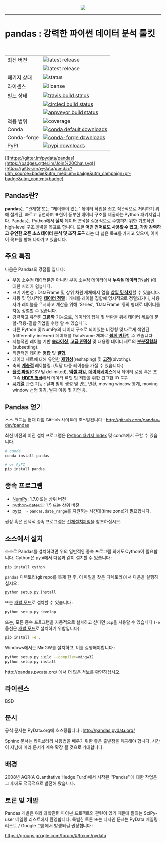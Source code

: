 <div align="center">
  <img src="https://github.com/pandas-dev/pandas/blob/master/doc/logo/pandas_logo.png"><br>
</div>

-----------------

# pandas : 강력한 파이썬 데이터 분석 툴킷

<table>
<tr>
  <td>최신 버전</td>
  <td><img src="https://img.shields.io/pypi/v/pandas.svg" alt="latest release" /></td>
</tr>
  <td></td>
  <td><img src="https://anaconda.org/conda-forge/pandas/badges/version.svg" alt="latest release" /></td>
</tr>
<tr>
  <td>패키지 상태</td>
  <td><img src="https://img.shields.io/pypi/status/pandas.svg" alt="status" /></td>
</tr>
<tr>
  <td>라이센스</td>
  <td><img src="https://img.shields.io/pypi/l/pandas.svg" alt="license" /></td>
</tr>
<tr>
  <td>빌드 상태</td>
  <td>
    <a href="https://travis-ci.org/pandas-dev/pandas">
    <img src="https://travis-ci.org/pandas-dev/pandas.svg?branch=master" alt="travis build status" />
    </a>
  </td>
</tr>
<tr>
  <td></td>
  <td>
    <a href="https://circleci.com/gh/pandas-dev/pandas">
    <img src="https://circleci.com/gh/circleci/mongofinil/tree/master.svg?style=shield&circle-token=223d8cafa7b02902c3e150242520af8944e34671" alt="circleci build status" />
    </a>
  </td>
</tr>
<tr>
  <td></td>
  <td>
    <a href="https://ci.appveyor.com/project/pandas-dev/pandas">
    <img src="https://ci.appveyor.com/api/projects/status/86vn83mxgnl4xf1s/branch/master?svg=true" alt="appveyor build status" />
    </a>
  </td>
</tr>
<tr>
  <td>적용 범위</td>
  <td><img src="https://codecov.io/github/pandas-dev/pandas/coverage.svg?branch=master" alt="coverage" /></td>
</tr>
<tr>
  <td>Conda</td>
  <td>
    <a href="http://pandas.pydata.org">
    <img src="http://pubbadges.s3-website-us-east-1.amazonaws.com/pkgs-downloads-pandas.png" alt="conda default downloads" />
    </a>
  </td>
</tr>
<tr>
  <td>Conda-forge</td>
  <td>
    <a href="http://pandas.pydata.org">
    <img src="https://anaconda.org/conda-forge/pandas/badges/downloads.svg" alt="conda-forge downloads" />
    </a>
  </td>
</tr>
<tr>
  <td>PyPI</td>
  <td>
    <a href="https://pypi.python.org/pypi/pandas/">
    <img src="https://img.shields.io/pypi/dm/pandas.svg" alt="pypi downloads" />
    </a>
  </td>
</tr>
</table>

[![https://gitter.im/pydata/pandas](https://badges.gitter.im/Join%20Chat.svg)](https://gitter.im/pydata/pandas?utm_source=badge&utm_medium=badge&utm_campaign=pr-badge&utm_content=badge)

## Pandas란?

**pandas**는 "관계형"또는 "레이블이 있는" 데이터 작업을 쉽고 직관적으로 처리하기 위해 설계된, 빠르고 유연하며 표현이 풍부한 데이터 구조를 제공하는 Python 패키지입니다. Pandas는 Python에서 **실제** 데이터 분석을 실용적으로 수행하기 위한 기초적인 high-level 구조 블록을 목표로 합니다. 또한 **어떤 언어로도 사용할 수 있고, 가장 강력하고 유연한 오픈 소스 데이터 분석 및 조작 도구** 라는 더 넓은 목표를 가지고 있으며, 이미 이 목표를 향해 나아가고 있습니다.

## 주요 특징
다음은 Pandas의 장점들 입니다:

  - 부동 소수점 데이터뿐만 아니라 부동 소수점 데이터에서 [**누락된 데이터**][missing-data]('NaN')에 대한 처리가 쉽습니다.
  - 크기 가변성 : DataFrame 및 상위 차원 개체에서 열을 [**삽입 및 삭제**][insertion-deletion]할 수 있습니다.
  - 자동 및 명시적인 [**데이터 정렬**][alignment] : 개체를 레이블 집합에 명시적으로 정렬되거나, 사용자가 레이블을 무시하고 계산을 위해 'Series', 'DataFrame' 등의 형태로 데이터를 자동 정렬할 수 있습니다.
  - 강력하고 유연한 [**그룹화**][groupby] 기능으로, 데이터의 집계 및 변환을 위해 데이터 세트에 분할-적용-결합 작업을 수행 할 수 있습니다.
  - 다른 Python 및 NumPy의 데이터 구조로 되어있는 비정형 및 다르게 색인된(differently-indexed) 데이터를 DataFrame 개체로 [**쉽게 변환**][conversion]할 수 있습니다.
  - 지능적인 레이블 기반 [**슬라이싱**][slicing], [**고급 인덱싱**][fancy-indexing] 및 대용량 데이터 세트의 [**부분집합화**][subsetting](subsetting).
  - 직관적인 데이터 [**병합**][merging] 및 [**결합**][joining].
  - 데이터 세트에 대해 유연한 [**재형성**][reshape](reshaping) 및 [**고정**][pivot-table](pivoting).
  - 축의 [**계층적**][mi] 레이블링. (틱당 다중 레이블을 가질 수 있습니다.)
  - [**플랫 파일**][flat-files](CSV 및 delimited), [**엑셀 파일**][excel], [**데이터베이스**][db]에서 데이터 로딩 혹은 초고속 [**HDF5 형식**][hdfstore]에서 데이터 로딩 및 저장을 위한 견고한 IO 도구.
  - [**시계열**][timeseries] 관련 기능 : 날짜 범위 생성 및 빈도 변환, moving window 통계, moving window 선형 회귀, 날짜 이동 및 지연 등.


   [missing-data]: http://pandas.pydata.org/pandas-docs/stable/missing_data.html#working-with-missing-data
   [insertion-deletion]: http://pandas.pydata.org/pandas-docs/stable/dsintro.html#column-selection-addition-deletion
   [alignment]: http://pandas.pydata.org/pandas-docs/stable/dsintro.html?highlight=alignment#intro-to-data-structures
   [groupby]: http://pandas.pydata.org/pandas-docs/stable/groupby.html#group-by-split-apply-combine
   [conversion]: http://pandas.pydata.org/pandas-docs/stable/dsintro.html#dataframe
   [slicing]: http://pandas.pydata.org/pandas-docs/stable/indexing.html#slicing-ranges
   [fancy-indexing]: http://pandas.pydata.org/pandas-docs/stable/indexing.html#advanced-indexing-with-ix
   [subsetting]: http://pandas.pydata.org/pandas-docs/stable/indexing.html#boolean-indexing
   [merging]: http://pandas.pydata.org/pandas-docs/stable/merging.html#database-style-dataframe-joining-merging
   [joining]: http://pandas.pydata.org/pandas-docs/stable/merging.html#joining-on-index
   [reshape]: http://pandas.pydata.org/pandas-docs/stable/reshaping.html#reshaping-and-pivot-tables
   [pivot-table]: http://pandas.pydata.org/pandas-docs/stable/reshaping.html#pivot-tables-and-cross-tabulations
   [mi]: http://pandas.pydata.org/pandas-docs/stable/indexing.html#hierarchical-indexing-multiindex
   [flat-files]: http://pandas.pydata.org/pandas-docs/stable/io.html#csv-text-files
   [excel]: http://pandas.pydata.org/pandas-docs/stable/io.html#excel-files
   [db]: http://pandas.pydata.org/pandas-docs/stable/io.html#sql-queries
   [hdfstore]: http://pandas.pydata.org/pandas-docs/stable/io.html#hdf5-pytables
   [timeseries]: http://pandas.pydata.org/pandas-docs/stable/timeseries.html#time-series-date-functionality

## Pandas 얻기
소스 코드는 현재 다음 GitHub 사이트에 호스팅됩니다 :
http://github.com/pandas-dev/pandas

최신 버전의 이진 설치 프로그램은 [Python 패키지 Index](http://pypi.python.org/pypi/pandas/) 및 conda에서 구할 수 있습니다.

```sh
# conda
conda install pandas
```

```sh
# or PyPI
pip install pandas
```

## 종속 프로그램
- [NumPy](http://www.numpy.org): 1.7.0 또는 상위 버전
- [python-dateutil](http://labix.org/python-dateutil): 1.5 또는 상위 버전
- [pytz](http://pytz.sourceforge.net)
    - ``pandas.date_range``를 지원하는 시간대(time zone)가 필요합니다.

권장 혹은 선택적 종속 프로그램은 [전체설치지침](http://pandas.pydata.org/pandas-docs/stable/install.html#dependencies)을 참조하십시오.


## 소스에서 설치
소스로 Pandas를 설치하려면 위의 일반적인 종속 프로그램 외에도 Cython이 필요합니다. Cython은 pypi에서 다음과 같이 설치할 수 있습니다 :

```sh
pip install cython
```

`pandas` 디렉토리(git repo를 복제 한 후, 이 파일을 찾은 디렉토리)에서 다음을 실행하십시오 :

```sh
python setup.py install
```

또는 [개발 모드](https://pip.pypa.io/en/latest/reference/pip_install.html#editable-installs)로 설치할 수 있습니다 :

```sh
python setup.py develop
```

또는, 모든 종속 프로그램을 자동적으로 설치하고 싶다면 `pip`을 사용할 수 있습니다 (`-e` 옵션은 [개발 모드](https://pip.pypa.io/en/latest/reference/pip_install.html#editable-installs)로 설치하기 위함입니다):

```sh
pip install -e .
```

Windows에서는 MinGW를 설치하고, 이를 실행해야합니다 :

```sh
python setup.py build --compiler=mingw32
python setup.py install
```

http://pandas.pydata.org/ 에서 더 많은 정보를 확인하십시오.

## 라이센스
BSD

## 문서
공식 문서는 PyData.org에 호스팅됩니다 : http://pandas.pydata.org/

Sphinx 문서는 라이브러리 사용법을 배우기 위한 좋은 출발점을 제공해야 합니다. 시간이 지남에 따라 문서가 계속 확장 될 것으로 기대합니다.

## 배경
2008년 AQR(A Quantitative Hedge Fund)에서 시작된 ''Pandas''에 대한 작업은 그 후에도 적극적으로 발전해 왔습니다.

## 토론 및 개발
Pandas 개발은 여러 과학관련 파이썬 프로젝트와 관련이 있기 때문에 질의는 SciPy-user 메일링 리스트에서 환영합니다. 특별한 토론 또는 디자인 문제는 PyData 메일링 리스트 / Google 그룹에서 발생되길 권장합니다 :

https://groups.google.com/forum/#!forum/pydata
